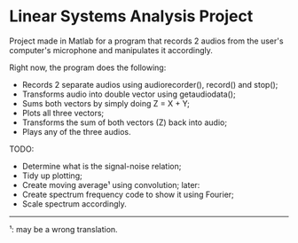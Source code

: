 # Linear Systems Analysis Project

Project made in Matlab for a program that records 2 audios from the user's computer's microphone and manipulates it accordingly.

Right now, the program does the following:
- Records 2 separate audios using audiorecorder(), record() and stop();
- Transforms audio into double vector using getaudiodata();
- Sums both vectors by simply doing Z = X + Y;
- Plots all three vectors;
- Transforms the sum of both vectors (Z) back into audio;
- Plays any of the three audios.

TODO:
- Determine what is the signal-noise relation;
- Tidy up plotting;
- Create moving average¹ using convolution;
later:
- Create spectrum frequency code to show it using Fourier;
- Scale spectrum accordingly.

----
¹: may be a wrong translation.

